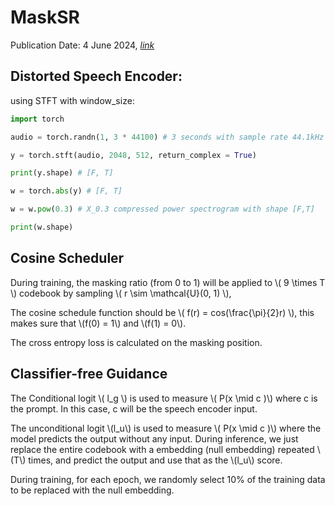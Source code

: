 # MaskSR

Publication Date: 4 June 2024, [_link_](https://arxiv.org/abs/2406.02092)


## Distorted Speech Encoder:

using STFT with window_size:

```python
import torch

audio = torch.randn(1, 3 * 44100) # 3 seconds with sample rate 44.1kHz

y = torch.stft(audio, 2048, 512, return_complex = True)

print(y.shape) # [F, T] 

w = torch.abs(y) # [F, T]

w = w.pow(0.3) # X_0.3 compressed power spectrogram with shape [F,T]

print(w.shape)

```

## Cosine Scheduler

During training, the masking ratio (from 0 to 1) will be applied to \\( 9 \times T \\) codebook by sampling \\( r \sim \mathcal{U}(0, 1) \\),

The cosine schedule function should be \\( f(r) = cos(\frac{\pi}{2}r) \\), this makes sure that \\(f(0) = 1\\) and \\(f(1) = 0\\).

The cross entropy loss is calculated on the masking position.

## Classifier-free Guidance

The Conditional logit \\( l_g \\) is used to measure \\( P(x \mid c )\\) where c is the prompt. In this case, c will be the speech encoder input.

The unconditional logit \\(l_u\\) is used to measure \\( P(x \mid c )\\) where the model predicts the output without any input. 
During inference, we just replace the entire codebook with a embedding (null embedding) repeated \\(T\\) times, and predict the output and use that as the \\(l_u\\)
score. 

During training, for each epoch, we randomly select 10% of the training data to be replaced with the null embedding.








